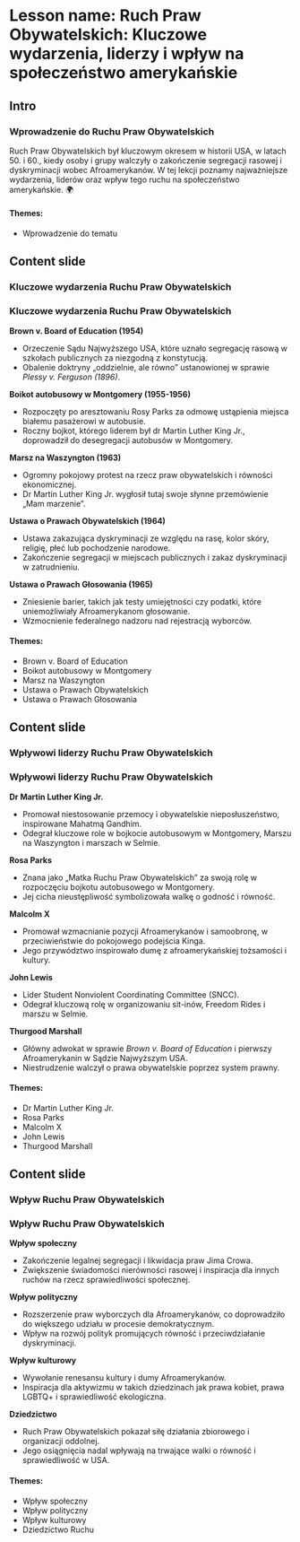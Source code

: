 # Lesson name: Ruch Praw Obywatelskich: Kluczowe wydarzenia, liderzy i wpływ na społeczeństwo amerykańskie

## Intro

### Wprowadzenie do Ruchu Praw Obywatelskich

Ruch Praw Obywatelskich był kluczowym okresem w historii USA, w latach 50. i 60., kiedy osoby i grupy walczyły o zakończenie segregacji rasowej i dyskryminacji wobec Afroamerykanów. W tej lekcji poznamy najważniejsze wydarzenia, liderów oraz wpływ tego ruchu na społeczeństwo amerykańskie. 🌍

#### **Themes:**
- Wprowadzenie do tematu

## Content slide

### Kluczowe wydarzenia Ruchu Praw Obywatelskich

### Kluczowe wydarzenia Ruchu Praw Obywatelskich

**Brown v. Board of Education (1954)**  
- Orzeczenie Sądu Najwyższego USA, które uznało segregację rasową w szkołach publicznych za niezgodną z konstytucją.  
- Obalenie doktryny „oddzielnie, ale równo” ustanowionej w sprawie *Plessy v. Ferguson (1896)*.

**Boikot autobusowy w Montgomery (1955-1956)**  
- Rozpoczęty po aresztowaniu Rosy Parks za odmowę ustąpienia miejsca białemu pasażerowi w autobusie.  
- Roczny bojkot, którego liderem był dr Martin Luther King Jr., doprowadził do desegregacji autobusów w Montgomery.

**Marsz na Waszyngton (1963)**  
- Ogromny pokojowy protest na rzecz praw obywatelskich i równości ekonomicznej.  
- Dr Martin Luther King Jr. wygłosił tutaj swoje słynne przemówienie „Mam marzenie”.

**Ustawa o Prawach Obywatelskich (1964)**  
- Ustawa zakazująca dyskryminacji ze względu na rasę, kolor skóry, religię, płeć lub pochodzenie narodowe.  
- Zakończenie segregacji w miejscach publicznych i zakaz dyskryminacji w zatrudnieniu.

**Ustawa o Prawach Głosowania (1965)**  
- Zniesienie barier, takich jak testy umiejętności czy podatki, które uniemożliwiały Afroamerykanom głosowanie.  
- Wzmocnienie federalnego nadzoru nad rejestracją wyborców.

#### **Themes:**
- Brown v. Board of Education
- Boikot autobusowy w Montgomery
- Marsz na Waszyngton
- Ustawa o Prawach Obywatelskich
- Ustawa o Prawach Głosowania

## Content slide

### Wpływowi liderzy Ruchu Praw Obywatelskich

### Wpływowi liderzy Ruchu Praw Obywatelskich

**Dr Martin Luther King Jr.**  
- Promował niestosowanie przemocy i obywatelskie nieposłuszeństwo, inspirowane Mahatmą Gandhim.  
- Odegrał kluczowe role w bojkocie autobusowym w Montgomery, Marszu na Waszyngton i marszach w Selmie.

**Rosa Parks**  
- Znana jako „Matka Ruchu Praw Obywatelskich” za swoją rolę w rozpoczęciu bojkotu autobusowego w Montgomery.  
- Jej cicha nieustępliwość symbolizowała walkę o godność i równość.

**Malcolm X**  
- Promował wzmacnianie pozycji Afroamerykanów i samoobronę, w przeciwieństwie do pokojowego podejścia Kinga.  
- Jego przywództwo inspirowało dumę z afroamerykańskiej tożsamości i kultury.

**John Lewis**  
- Lider Student Nonviolent Coordinating Committee (SNCC).  
- Odegrał kluczową rolę w organizowaniu sit-inów, Freedom Rides i marszu w Selmie.

**Thurgood Marshall**  
- Główny adwokat w sprawie *Brown v. Board of Education* i pierwszy Afroamerykanin w Sądzie Najwyższym USA.  
- Niestrudzenie walczył o prawa obywatelskie poprzez system prawny.

#### **Themes:**
- Dr Martin Luther King Jr.
- Rosa Parks
- Malcolm X
- John Lewis
- Thurgood Marshall

## Content slide

### Wpływ Ruchu Praw Obywatelskich

### Wpływ Ruchu Praw Obywatelskich

**Wpływ społeczny**  
- Zakończenie legalnej segregacji i likwidacja praw Jima Crowa.  
- Zwiększenie świadomości nierówności rasowej i inspiracja dla innych ruchów na rzecz sprawiedliwości społecznej.

**Wpływ polityczny**  
- Rozszerzenie praw wyborczych dla Afroamerykanów, co doprowadziło do większego udziału w procesie demokratycznym.  
- Wpływ na rozwój polityk promujących równość i przeciwdziałanie dyskryminacji.

**Wpływ kulturowy**  
- Wywołanie renesansu kultury i dumy Afroamerykanów.  
- Inspiracja dla aktywizmu w takich dziedzinach jak prawa kobiet, prawa LGBTQ+ i sprawiedliwość ekologiczna.

**Dziedzictwo**  
- Ruch Praw Obywatelskich pokazał siłę działania zbiorowego i organizacji oddolnej.  
- Jego osiągnięcia nadal wpływają na trwające walki o równość i sprawiedliwość w USA.

#### **Themes:**
- Wpływ społeczny
- Wpływ polityczny
- Wpływ kulturowy
- Dziedzictwo Ruchu
